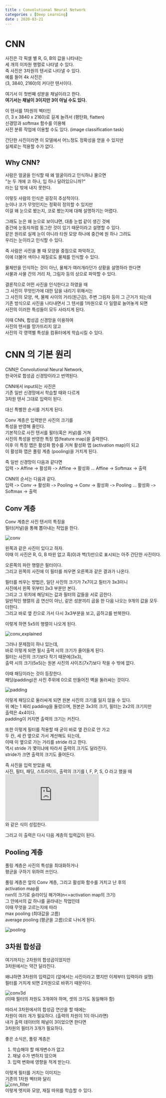 ```yaml
---
title : Convolutional Neural Network  
categories : [Deep Learning]  
date : 2020-03-21
---  
```


# CNN  

사진은 각 픽셀 별 R, G, B의 값을 나타내는  
세 개의 이차원 행렬로 나타낼 수 있다.  
즉 사진은 3차원의 텐서로 나타낼 수 있다.  
예를 들어 4k 사진은  
(3, 3840, 2160)의 커다란 텐서이다.  

여기서 이 첫번째 성분을 채널이라고 한다.  
**여기서는 채널이 3이지만 3이 아닐 수도 있다.**  

이 텐서를 1차원의 벡터인  
(1, 3 x 3840 x 2160)로 길게 늘려서 (평탄화, flatten)  
신경망과 softmax 함수를 이용해  
사진 분류 작업에 이용할 수도 있다. (image classification task)  

간단한 사진이라면 이 모델에서 어느정도 정확성을 얻을 수 있지만  
실제로는 적용할 수가 없다.  


## Why CNN?  

사람은 얼굴을 인식할 때 왜 얼굴이라고 인식하냐 물으면    
"눈 두 개에 코 하나, 입 하나 달려있으니까?"  
라는 답 밖에 내지 못한다.  

이렇듯 사람의 인식은 굉장히 추상적이다.  
눈이나 코가 무엇인지는 정확히 정의할 수 있지만  
이걸 왜 눈으로 봤는지, 코로 봤는지에 대해 설명하기는 어렵다.  

그래도 눈은 왜 눈으로 보이냐면, 대충 눈썹 같이 생긴 것에  
중간에 눈동자처럼 동그란 것이 있기 때문이라고 설명할 수 있다.  
같은 원리로 실제 눈이 아니라 타원 모양 하나에 중간에 원 하나 그려도  
우리는 눈이라고 인식할 수 있다.  

즉 사람은 사진을 볼 때 모양을 중점으로 파악하고,  
이에 더불어 색이나 재질로도 물체를 인식할 수 있다.  

물체만을 인식하는 것이 아닌, 물체가 여러개라던가 상황을 설명하라 한다면  
사물과 사물 간의 거리 차, 그림자 등의 상으로 파악할 수 있다.  

결론적으로 어떤 사진을 인식한다고 하였을 때  
그 사진이 무엇인가에 대한 답을 내리기 위해서는  
그 사진의 모양, 색, 물체 사이의 거리(원근감), 주변 그림자 등이 그 근거가 되는데  
기존 방식으로 사진을 나타내면서 그 텐서를 1차원으로 다 일렬로 늘어놓게 되면  
사진의 이러한 특성들이 모두 사라지게 된다.  

이때 CNN, 합성곱 신경망을 이용하여  
사진의 텐서를 망가뜨리지 않고  
사진의 각 영역별 특성을 컴퓨터에게 학습시킬 수 있다.  


# CNN 의 기본 원리  

CNN은 Convolutional Neural Network,  
한국어로 합성곱 신경망이라고 번역된다.  

CNN에서 input되는 사진은  
기존 일반 신경망에서 학습할 때와 다르게   
3차원 텐서 그대로 입력이 된다.  

대신 특별한 순서를 거치게 된다.  

Conv 계층은 입력받은 사진의 크기를  
특성을 반영해 줄인다.   
기본적으로 사진 텐서를 필터(혹은 커널)를 거쳐  
사진의 특성을 반영한 특징 맵(feature map)을 출력한다.  
이후 이 특징 맵은 활성화 함수를 거쳐 활성화 맵 (activation map)이 되고  
이 활성화 맵은 풀링 계층 (pooling)을 거치게 된다.  

즉 일반 신경망이 다음과 같다면  
입력 -> Affine -> 활성화 -> Affine -> 활성화 ... Affine -> Softmax -> 출력  

CNN의 순서는 다음과 같다.  
입력 -> Conv -> 활성화 -> Pooling -> Conv -> 활성화 -> Pooling ... 활성화 -> Softmax -> 출력  


## Conv 계층  

Conv 계층은 사진 텐서의 특징을   
필터(커널)을 통해 뽑아내는 작업을 한다.  

![conv](https://www.saama.com/wp-content/uploads/2017/12/01.jpg)  

왼쪽과 같은 사진이 있다고 하자.  
이때 이 사진은 R, G, B 따윈 없고 흑(0)과 백(1)만으로 표시되는 아주 간단한 사진이다.  

오른쪽의 파란 행렬은 필터이다.  
그리고 왼쪽의 사진에 이 필터를 씌우면 오른쪽과 같은 결과가 나온다.  

필터를 씌우는 방법은, 일단 사진의 크기가 7x7이고 필터가 3x3이니  
사진에서 왼쪽 위부터 3x3 부분만 본다.  
그리고 그 위치에 해당되는 값과 필터의 값들을 서로 곱한다.  
일반적인 행렬의 곱 연산이 아닌, 같은 성분끼리 곱을 한 다음 나오는 9개의 값을 모두 더한다.   
그리고 바로 옆 칸으로 가서 다시 3x3부분을 보고, 곱하고를 반복한다.  

이렇게 하면 5x5의 행렬이 나오게 된다.  

![conv_explained](http://deeplearning.stanford.edu/wiki/images/6/6c/Convolution_schematic.gif)  

그러나 문제점이 하나 있는데,  
바로 이렇게 되면 필시 출력 시의 크기가 줄어들게 된다.  
필터는 사진의 크기보다 작기 때문에(3x3),  
출력 시의 크기(5x5)는 원본 사진의 사이즈(7x7)보다 작을 수 밖에 없다.  

이때 패딩이라는 것이 등장한다.  
패딩(padding)은 사진 주위에 0으로 만들어진 벽을 둘러싸는 것이다.  

![padding](https://d2l.ai/_images/conv-pad.svg)  

이렇게 패딩으로 둘러싸게 되면 원본 사진의 크기를 잃지 않을 수 있다.  
위 예는 1 짜리 padding을 둘렀으며, 원본은 3x3의 크기, 필터는 2x2의 크기지만  
출력은 4x4이다.  
padding이 커지면 출력의 크기는 커진다.  

또한 이렇게 필터를 적용할 때 굳이 바로 옆 칸으로 안 가고  
두 칸, 세 칸 옆으로 가서 계산해도 되는데,  
이때 이 옆으로 가는 거리를 stride 라고 한다.  
역시 stride 가 몇이냐에 따라서 출력의 크기도 달라진다.  
stride가 크면 출력의 크기도 줄어든다.  

즉 사진을 입력 받았을 때,  
사진, 필터, 패딩, 스트라이드, 출력의 크기를 I, F, P, S, O 라고 했을 때  
![output](https://latex.codecogs.com/gif.latex?%5Ctextnormal%20%7BO%7D%20%3D%20%5Cfrac%20%7B%5Ctextnormal%7BI%20&plus;%202P%20-%20F%7D%7D%7B%5Ctextnormal%7BS%7D%7D%20&plus;%201)  
와 같은 식이 성립한다.  

그리고 이 출력은 다시 다음 계층의 입력값이 된다.  


## Pooling 계층  

풀링 계층은 사진의 특성을 최대화하거나  
평균을 구하기 위하여 쓰인다.  

풀링 계층은 앞의 Conv 계층, 그리고 활성화 함수를 거치고 난 후의  
activation map을  
nxn의 크기로 슬라이딩 해가며(n<=activation map의 크기)  
그 안에서의 값 하나를 골라내는 작업인데  
이때 무엇을 고르는지에 따라  
max pooling (최대값을 고름)  
average pooling (평균을 고름)으로 나뉘게 된다.  

![pooling](https://www.researchgate.net/profile/Wouter_Verschoof-Van_Der_Vaart/publication/331874666/figure/fig2/AS:738215627612160@1553015729189/Schematic-representation-of-a-convolution-and-pooling-layer-in-a-CNN.png)  

## 3차원 합성곱  

여기까지는 2차원의 합성곱이었지만  
3차원에서는 약간 달라진다.  

왜냐하면 3차원의 입력값이 (앞에서는 사진이라고 했지만 이제부터 입력이라 설명)  
필터를 거치게 되면 2차원으로 바뀌기 때문이다.  

![conv3d](https://i.stack.imgur.com/kczF0.png)  
(이때 필터의 차원도 3개여야 하며, 셋의 크기도 동일해야 함)  

따라서 3차원에서의 합성곱 연산을 할 때에는  
차원이 여러 개가 필요하다. (출력의 차원이 1이 아니라면)  
내가 출력 데이터의 채널이 3이었으면 한다면  
3차원의 필터가 3개가 필요하다.  

좋은 소식은, 풀링 계층은  
1. 학습해야 할 매개변수가 없고  
2. 채널 수가 변하지 않으며  
3. 입력 변화에 영향을 적게 받는다.  

이렇게 필터를 거치는 이미지는  
기존의 1차원 벡터와 달리  
![cnn_filter](https://ujwlkarn.files.wordpress.com/2016/08/giphy.gif?w=480&zoom=2)   
이렇게 엣지와 모양, 재질 따위를 학습할 수 있다.  

